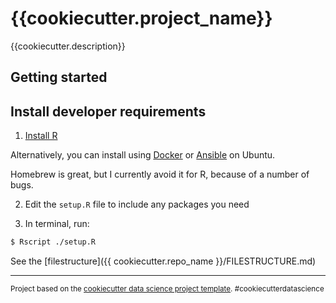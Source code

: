# {{cookiecutter.project_name}}

{{cookiecutter.description}}

## Getting started

## Install developer requirements

1. [Install R](https://cran.r-project.org/mirrors.html)

Alternatively, you can install using [Docker](https://hub.docker.com/_/r-base) or [Ansible](https://github.com/Oefenweb/ansible-r) on Ubuntu.
<!-- TODO: add Ansible playbooks and Docker installs for different systems -->

Homebrew is great, but I currently avoid it for R, because of a number of bugs.

2. Edit the `setup.R` file to include any packages you need

3. In terminal, run:

```zsh
$ Rscript ./setup.R
```

See the [filestructure]({{ cookiecutter.repo_name }}/FILESTRUCTURE.md)

<!-- TODO: Running the tests -->

--------

<p><small>Project based on the <a target="_blank" href="https://drivendata.github.io/cookiecutter-data-science/">cookiecutter data science project template</a>. #cookiecutterdatascience</small></p>
